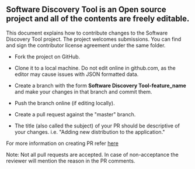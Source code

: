 ## Software Discovery Tool is an Open source project and all of the contents are freely editable.

This document explains how to contribute changes to the Software Discovery Tool project. The project welcomes submissions. You can find and sign the contributor license agreement under the same folder.

- Fork the project on GitHub.

- Clone it to a local machine. Do not edit online in github.com, as the editor may cause issues with JSON formatted data.

- Create a branch with the form **Software Discovery Tool-feature_name** and make your changes in that branch and commit them.

- Push the branch online (if editing locally).

- Create a pull request against the "master" branch.

- The title (also called the subject) of your PR should be descriptive of your changes. i.e. "Adding new distribution to the application."


For more information on creating PR refer [here](https://help.github.com/articles/creating-a-pull-request/)

Note: Not all pull requests are accepted. In case of non-acceptance the reviewer will mention the reason in the PR comments.
